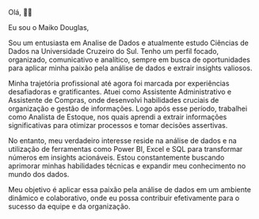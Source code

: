 Olá, 👋🏽

Eu sou o Maiko Douglas,


Sou um entusiasta em Analise de Dados e atualmente estudo Ciências de Dados na Universidade Cruzeiro do Sul. Tenho um perfil focado, organizado, comunicativo e analítico, sempre em busca de oportunidades para aplicar minha paixão pela análise de dados e extrair insights valiosos.

Minha trajetória profissional até agora foi marcada por experiências desafiadoras e gratificantes. Atuei como Assistente Administrativo e Assistente de Compras, onde desenvolvi habilidades cruciais de organização e gestão de informações. Logo após esse período, trabalhei como Analista de Estoque, nos quais aprendi a extrair informações significativas para otimizar processos e tomar decisões assertivas.

No entanto, meu verdadeiro interesse reside na análise de dados e na utilização de ferramentas como Power BI, Excel e SQL para transformar números em insights acionáveis. Estou constantemente buscando aprimorar minhas habilidades técnicas e expandir meu conhecimento no mundo dos dados.

Meu objetivo é aplicar essa paixão pela análise de dados em um ambiente dinâmico e colaborativo, onde eu possa contribuir efetivamente para o sucesso da equipe e da organização.
